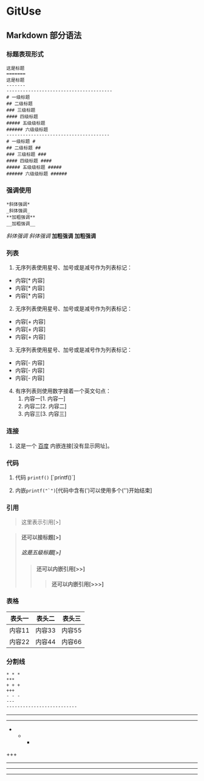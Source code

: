 # GitUse

## Markdown 部分语法 ##

### 标题表现形式 ###
    这是标题
    =======
    这是标题
    -------
    ---------------------------------------
    # 一级标题
    ## 二级标题
    ### 三级标题
    #### 四级标题
    ##### 五级级标题
    ###### 六级级标题
    --------------------------------------
    # 一级标题 #
    ## 二级标题 ##
    ### 三级标题 ###
    #### 四级标题 ####
    ##### 五级级标题 #####
    ###### 六级级标题 ######
    
### 强调使用 ###
    *斜体强调*
    _斜体强调_
    **加粗强调**
    __加粗强调__
*斜体强调* _斜体强调_ **加粗强调** __加粗强调__
    
### 列表 ###
1. 无序列表使用星号、加号或是减号作为列表标记：
  * 内容[* 内容]
  * 内容[* 内容]
  * 内容[* 内容]
    
2. 无序列表使用星号、加号或是减号作为列表标记：
  + 内容[+ 内容]
  + 内容[+ 内容]
  + 内容[+ 内容]
    
3. 无序列表使用星号、加号或是减号作为列表标记：
  - 内容[- 内容]
  - 内容[- 内容]
  - 内容[- 内容]
    
4. 有序列表则使用数字接着一个英文句点：
   1. 内容一[1. 内容一]
   2. 内容二[2. 内容二]
   3. 内容三[3. 内容三]
   
### 连接 ###
1. 这是一个 [百度](http://www.baidu.com/ "Title") 内嵌连接[没有显示网址]。

### 代码 ###
1. 代码 `printf()` [\`printf()\`]

2. 内嵌``printf("`")``[代码中含有(\')可以使用多个(\'')开始结束]

### 引用 ###
> 这里表示引用[>]

> #### 还可以接标题[>]
> ##### 这是五级标题[>]
>> #### 还可以内嵌引用[>>]
>>> #### 还可以内嵌引用[>>>]

### 表格 ###
| 表头一 | 表头二 | 表头三 |
|:-----:|:-----:|:-----:|
| 内容11 | 内容33 | 内容55 |
| 内容22 | 内容44 | 内容66 |

### 分割线 ###
    * * *
    ***
    + + +
    +++
    - - -
    ---
    --------------------------
* * *
***
+ + +
+++
- - -
---
--------------------------